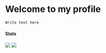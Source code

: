 # Welcome to my profile

`Write text here`

#### Stats

<img align="center" src="https://github-readme-stats.vercel.app/api?username=VitalikLevin&count_private=true&show_icons=true&theme=tokyonight" />

<img align="center" src="https://github-readme-stats.vercel.app/api/top-langs/?username=VitalikLevin&layout=compact&theme=tokyonight&langs_count=8" />         
